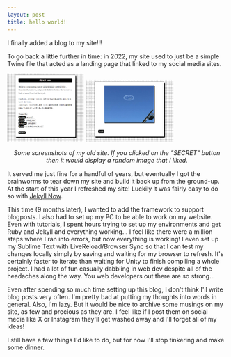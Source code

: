 ```yaml
---
layout: post
title: hello world!
---
```

I finally added a blog to my site!!!

To go back a little further in time: in 2022, my site used to just be a simple Twine file that acted as a landing page that linked to my social media sites. 

<div class="imgContainer">
	<img class="fade-in" width="35%" src="../images/blog/oldsite1.png">
	<img class="fade-in" width="40%" src="../images/blog/oldsite2.png">
</div>

<i><center>Some screenshots of my old site. If you clicked on the "SECRET" button then it would display a random image that I liked.</center></i>

It served me just fine for a handful of years, but eventually I got the brainworms to tear down my site and build it back up from the ground-up. At the start of this year I refreshed my site! Luckily it was fairly easy to do so with <a href="https://www.jekyllnow.com/">Jekyll Now</a>.

This time (9 months later), I wanted to add the framework to support blogposts. I also had to set up my PC to be able to work on my website. Even with tutorials, I spent hours trying to set up my environments and get Ruby and Jekyll and everything working... I feel like there were a million steps where I ran into errors, but now everything is working! I even set up my Sublime Text with LiveReload/Browser Sync so that I can test my changes locally simply by saving and waiting for my browser to refresh. It's certainly faster to iterate than waiting for Unity to finish compiling a whole project. I had a lot of fun casually dabbling in web dev despite all of the headaches along the way. You web developers out there are so strong...

Even after spending so much time setting up this blog, I don't think I'll write blog posts very often. I'm pretty bad at putting my thoughts into words in general. Also, I'm lazy. But it would be nice to archive some musings on my site, as few and precious as they are. I feel like if I post them on social media like X or Instagram they'll get washed away and I'll forget all of my ideas!

I still have a few things I'd like to do, but for now I'll stop tinkering and make some dinner.
